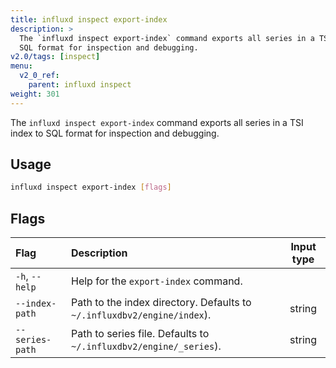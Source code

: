 ```yaml
---
title: influxd inspect export-index
description: >
  The `influxd inspect export-index` command exports all series in a TSI index to
  SQL format for inspection and debugging.
v2.0/tags: [inspect]
menu:
  v2_0_ref:
    parent: influxd inspect
weight: 301
---
```


The `influxd inspect export-index` command exports all series in a TSI index to
SQL format for inspection and debugging.

## Usage
```sh
influxd inspect export-index [flags]
```

## Flags
| Flag            | Description                                                             | Input type |
|:----            |:-----------                                                             |:----------:|
| `-h`, `--help`  | Help for the `export-index` command.                                    |            |
| `--index-path`  | Path to the index directory. Defaults to `~/.influxdbv2/engine/index`). | string     |
| `--series-path` | Path to series file. Defaults to `~/.influxdbv2/engine/_series`).       | string     |
